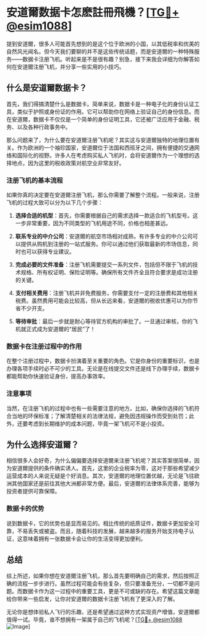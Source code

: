 # 安道爾数据卡怎麽註冊飛機？[[TG💪+ @esim1088](https://t.me/s/esim1088)]

提到安道爾，很多人可能首先想到的是这个位于欧洲的小国，以其低税率和优美的自然风光闻名。但今天我们要聊的并不是这些传统话题，而是安道爾的一种特殊服务——数据卡注册飞机。听起来是不是很有趣？别急，接下来我会详细为你解答如何在安道爾注册飞机，并分享一些实用的小技巧。

## 什么是安道爾数据卡？

首先，我们得搞清楚什么是数据卡。简单来说，数据卡是一种电子化的身份认证工具，类似于护照或身份证的作用。它可以帮助你在网络上验证自己的身份信息。而在安道爾，数据卡不仅仅是一个简单的身份证明工具，它还被广泛应用于金融、税务、以及各种行政事务中。

那么问题来了，为什么要在安道爾注册飞机呢？其实这与安道爾独特的地理位置有关。作为欧洲的一个袖珍国家，安道爾位于法国和西班牙之间，拥有便捷的交通网络和国际化的视野。许多人在考虑购买私人飞机时，会将安道爾作为一个理想的选择地点，因为这里的税收政策对航空业非常友好。

### 注册飞机的基本流程

如果你真的决定要在安道爾注册飞机，那么你需要了解整个流程。一般来说，注册飞机的过程大致可以分为以下几个步骤：

1. **选择合适的机型**：首先，你需要根据自己的需求选择一款适合的飞机型号。这一步非常重要，因为不同类型的飞机用途不同，价格也相差甚远。

2. **联系专业的中介公司**：安道爾的航空市场相对成熟，有许多专业的中介公司可以提供从购机到注册的一站式服务。你可以通过他们获取最新的市场信息，同时也可以获得专业建议。

3. **完成必要的文件准备**：注册飞机需要提交一系列文件，包括但不限于飞机的技术规格、所有权证明、保险证明等。确保所有文件齐全且符合要求是成功注册的关键。

4. **支付相关费用**：注册飞机并非免费服务，你需要支付一定的注册费和其他相关税费。虽然费用可能会比较高，但从长远来看，安道爾的税收优惠可以为你节省不少开支。

5. **等待审批**：最后一步就是耐心等待官方机构的审批了。一旦通过审核，你的飞机就正式成为安道爾的“居民”了！

### 数据卡在注册过程中的作用

在整个注册过程中，数据卡扮演着至关重要的角色。它是你身份的重要标识，也是办理各项手续时必不可少的工具。无论是在线提交文件还是线下办理手续，数据卡都能帮助你快速验证身份，提高办事效率。

### 注意事项

当然，在注册飞机的过程中也有一些需要注意的地方。比如，确保你选择的飞机符合当地的环保标准；了解清楚相关的法律法规，避免因违规操作而受到处罚；此外，还要考虑到长期维护的成本问题，毕竟一架飞机可不是小投资。

## 为什么选择安道爾？

相信很多人会好奇，为什么偏偏要选择安道爾来注册飞机呢？其实答案很简单，因为安道爾提供的条件确实诱人。首先，这里的企业税率为零，这对于那些希望减少运营成本的人来说无疑是个好消息。其次，安道爾的地理位置优越，无论是飞往欧洲其他国家还是前往其他大洲都非常方便。最后，安道爾的法律体系完善，能够为投资者提供可靠保障。

### 数据卡的优势

说到数据卡，它的优势也是显而易见的。相比传统的纸质证件，数据卡更加安全可靠，不易丢失或被盗。而且，随着科技的发展，越来越多的服务开始支持电子认证，这意味着拥有一张数据卡会让你的生活变得更加便利。

## 总结

综上所述，如果你想在安道爾注册飞机，那么首先要明确自己的需求，然后按照正确的流程一步步进行。虽然过程可能会有些复杂，但只要准备充分，一切都不是问题。而数据卡作为这一过程中的重要工具，更是不可或缺的存在。希望这篇文章能给你带来一些启发，让你对安道爾的数据卡注册飞机有了更深入的了解。

无论你是想体验私人飞行的乐趣，还是希望通过这种方式实现资产增值，安道爾都值得一试。毕竟，谁不想拥有一架属于自己的飞机呢？[[TG💪+ @esim1088](https://t.me/s/esim1088) ![Image](https://i.postimg.cc/4NQfJmqS/Snipaste-2025-05-13-00-14-12.png)]